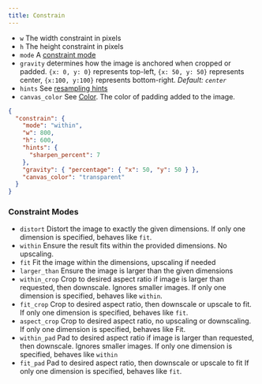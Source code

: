 ```yaml
---
title: Constrain
---
```


- `w` The width constraint in pixels
- `h` The height constraint in pixels
- `mode` A [constraint mode](#constraint-modes)
- `gravity` determines how the image is anchored when cropped or padded.
  `{x: 0, y: 0}` represents top-left, `{x: 50, y: 50}` represents center,
  `{x:100, y:100}` represents bottom-right. _Default: `center`_
- `hints` See [resampling hints](#resampling-hints)
- `canvas_color` See [Color](#colors). The color of padding added to the image.

```json
{
  "constrain": {
    "mode": "within",
    "w": 800,
    "h": 600,
    "hints": {
      "sharpen_percent": 7
    },
    "gravity": { "percentage": { "x": 50, "y": 50 } },
    "canvas_color": "transparent"
  }
}
```

### Constraint Modes

- `distort` Distort the image to exactly the given dimensions.
  If only one dimension is specified, behaves like `fit`.
- `within`
  Ensure the result fits within the provided dimensions. No upscaling.
- `fit`
  Fit the image within the dimensions, upscaling if needed
- `larger_than`
  Ensure the image is larger than the given dimensions
- `within_crop`
  Crop to desired aspect ratio if image is larger than requested, then downscale. Ignores smaller images.
  If only one dimension is specified, behaves like `within`.
- `fit_crop`
  Crop to desired aspect ratio, then downscale or upscale to fit.
  If only one dimension is specified, behaves like `fit`.
- `aspect_crop`
  Crop to desired aspect ratio, no upscaling or downscaling. If only one dimension is specified, behaves like Fit.
- `within_pad`
  Pad to desired aspect ratio if image is larger than requested, then downscale. Ignores smaller images.
  If only one dimension is specified, behaves like `within`
- `fit_pad`
  Pad to desired aspect ratio, then downscale or upscale to fit
  If only one dimension is specified, behaves like `fit`.
